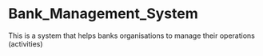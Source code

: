 # Bank_Management_System
This is a system that helps banks organisations to manage their operations (activities)
